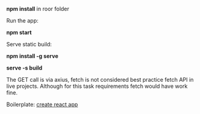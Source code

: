 **npm install** in roor folder

Run the app:

**npm start**  

Serve static build:

**npm install -g serve**

**serve -s build**

The GET call is via axius, fetch is not considered best practice fetch API in live projects. Although for this task requirements fetch would have work fine. 

Boilerplate: [create react app](https://github.com/facebook/create-react-app)
